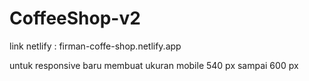 # CoffeeShop-v2

link netlify : firman-coffe-shop.netlify.app

untuk responsive baru membuat ukuran mobile 540 px sampai 600 px
